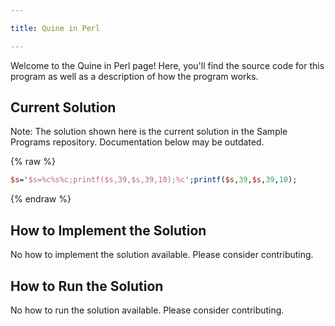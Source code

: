 ```yaml
---

title: Quine in Perl

---
```


Welcome to the Quine in Perl page! Here, you'll find the source code for this program as well as a description of how the program works.

## Current Solution

Note: The solution shown here is the current solution in the Sample Programs repository. Documentation below may be outdated.

{% raw %}

```Perl
$s='$s=%c%s%c;printf($s,39,$s,39,10);%c';printf($s,39,$s,39,10);

```

{% endraw %}

## How to Implement the Solution

No how to implement the solution available. Please consider contributing.

## How to Run the Solution

No how to run the solution available. Please consider contributing.